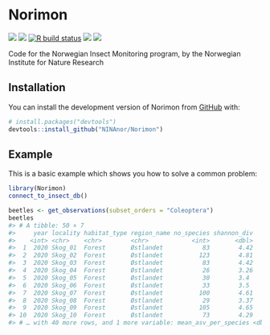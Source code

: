 
<!-- README.md is generated from README.Rmd. Please edit that file -->

# Norimon

<!-- badges: start -->

[![](https://img.shields.io/badge/lifecycle-experimental-orange.svg)](https://lifecycle.r-lib.org/articles/stages.html#experimental)
[![](https://img.shields.io/badge/devel%20version-0.0.0.9006-blue.svg)](https://github.com/NINAnor/Norimon)
[![R build
status](https://github.com/NINAnor/Norimon/workflows/R-CMD-check/badge.svg)](https://github.com/NINAnor/Norimon/actions)
[![](https://travis-ci.org/NINAnor/Norimon.svg?branch=main)](https://travis-ci.org/NINAnor/Norimon)
[![](https://img.shields.io/github/languages/code-size/NINAnor/Norimon.svg)](https://github.com/NINAnor/Norimon)

<!-- badges: end -->

Code for the Norwegian Insect Monitoring program, by the Norwegian
Institute for Nature Research

## Installation

You can install the development version of Norimon from
[GitHub](https://github.com/) with:

``` r
# install.packages("devtools")
devtools::install_github("NINAnor/Norimon")
```

## Example

This is a basic example which shows you how to solve a common problem:

``` r
library(Norimon)
connect_to_insect_db()
```

``` r
beetles <- get_observations(subset_orders = "Coleoptera")
beetles
#> # A tibble: 50 × 7
#>     year locality habitat_type region_name no_species shannon_div
#>    <int> <chr>    <chr>        <chr>            <int>       <dbl>
#>  1  2020 Skog_01  Forest       Østlandet           83        4.42
#>  2  2020 Skog_02  Forest       Østlandet          123        4.81
#>  3  2020 Skog_03  Forest       Østlandet           83        4.42
#>  4  2020 Skog_04  Forest       Østlandet           26        3.26
#>  5  2020 Skog_05  Forest       Østlandet           30        3.4 
#>  6  2020 Skog_06  Forest       Østlandet           33        3.5 
#>  7  2020 Skog_07  Forest       Østlandet          100        4.61
#>  8  2020 Skog_08  Forest       Østlandet           29        3.37
#>  9  2020 Skog_09  Forest       Østlandet          105        4.65
#> 10  2020 Skog_10  Forest       Østlandet           73        4.29
#> # … with 40 more rows, and 1 more variable: mean_asv_per_species <dbl>
```
